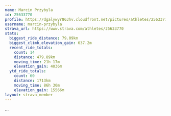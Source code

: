 ```yaml
---
name: Marcin Przybyla
id: 25633770
profile: https://dgalywyr863hv.cloudfront.net/pictures/athletes/25633770/12947173/2/large.jpg
username: marcin-przybyla
strava_url: https://www.strava.com/athletes/25633770
stats:
  biggest_ride_distance: 79.09km
  biggest_climb_elevation_gain: 637.2m
  recent_ride_totals:
    count: 14
    distance: 479.89km
    moving_time: 21h 17m
    elevation_gain: 4036m
  ytd_ride_totals:
    count: 60
    distance: 1713km
    moving_time: 86h 30m
    elevation_gain: 15566m
layout: strava_member
--- 
```

...
